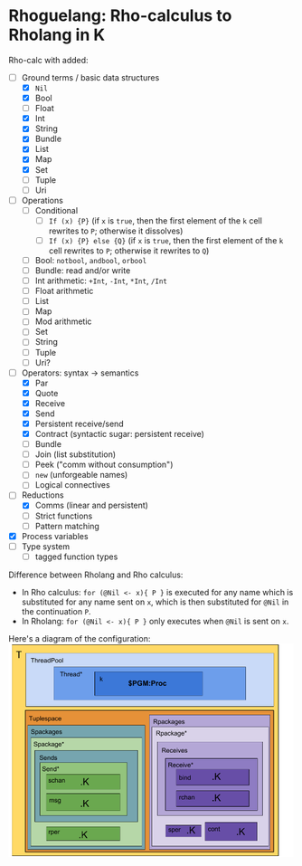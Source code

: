 # Rhoguelang: Rho-calculus to Rholang in K

Rho-calc with added:
- [ ] Ground terms / basic data structures
  - [x] `Nil`
  - [x] Bool
  - [ ] Float
  - [x] Int
  - [x] String
  - [x] Bundle
  - [x] List
  - [x] Map
  - [x] Set
  - [ ] Tuple
  - [ ] Uri
- [ ] Operations
  - [ ] Conditional
    - [ ] `If (x) {P}` (if `x` is `true`, then the first element of the `k` cell rewrites to `P`; otherwise it dissolves)
    - [ ] `If (x) {P} else {Q}` (if `x` is `true`, then the first element of the `k` cell rewrites to `P`; otherwise it rewrites to `Q`)
  - [ ] Bool: `notbool`, `andbool`, `orbool`
  - [ ] Bundle: read and/or write
  - [ ] Int arithmetic: `+Int`, `-Int`, `*Int`, `/Int`
  - [ ] Float arithmetic
  - [ ] List
  - [ ] Map
  - [ ] Mod arithmetic
  - [ ] Set
  - [ ] String
  - [ ] Tuple
  - [ ] Uri?
- [ ] Operators: syntax -> semantics
  - [x] Par
  - [x] Quote
  - [x] Receive
  - [x] Send
  - [x] Persistent receive/send
  - [x] Contract (syntactic sugar: persistent receive)
  - [ ] Bundle
  - [ ] Join (list substitution)
  - [ ] Peek ("comm without consumption")
  - [ ] `new` (unforgeable names)
  - [ ] Logical connectives
- [ ] Reductions
  - [x] Comms (linear and persistent)
  - [ ] Strict functions
  - [ ] Pattern matching
- [x] Process variables
- [ ] Type system
  - [ ] tagged function types

Difference between Rholang and Rho calculus:
* In Rho calculus: `for (@Nil <- x){ P }` is executed for any name which is substituted for any name sent on `x`, which is then substituted for `@Nil` in the continuation `P`.
* In Rholang: `for (@Nil <- x){ P }` only executes when `@Nil` is sent on `x`.

Here's a diagram of the configuration:
![Rhoguelang configuration](RhoguelangConfiguration.png)
